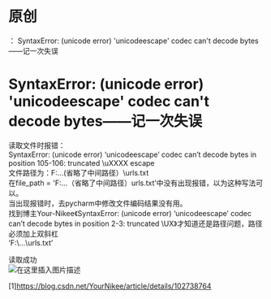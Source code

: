 # 原创

： SyntaxError: (unicode error) 'unicodeescape' codec can't decode bytes——记一次失误

# SyntaxError: (unicode error) 'unicodeescape' codec can't decode bytes——记一次失误

读取文件时报错：<br/> SyntaxError: (unicode error) ‘unicodeescape’ codec can’t decode bytes in position 105-106: truncated
\uXXXX escape<br/> 文件路径为：F:…(省略了中间路径）\urls.txt<br/> 在file_path = 'F:…（省略了中间路径）urls.txt’中没有出现报错，以为这种写法可以。<br/>
当出现报错时，去pycharm中修改文件编码结果没有用。<br/> 找到博主Your-Nikee《SyntaxError: (unicode error) ‘unicodeescape’ codec can’t decode bytes
in position 2-3: truncated \UX》才知道还是路径问题，路径必须加上双斜杠<br/> ‘F:\…\urls.txt’

读取成功<br/> <img alt="在这里插入图片描述" src="https://img-blog.csdnimg.cn/20200405152130477.png?x-oss-process=image/watermark,type_ZmFuZ3poZW5naGVpdGk,shadow_10,text_aHR0cHM6Ly9ibG9nLmNzZG4ubmV0L3B5dGhvbl9fcmVwb3J0ZWQ=,size_16,color_FFFFFF,t_70"/>

[1]https://blog.csdn.net/YourNikee/article/details/102738764
